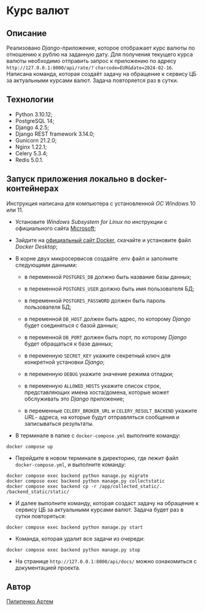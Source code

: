 # Курс валют

## Описание

Реализовано _Django_-приложение, которое отображает курс валюты по отношению к
рублю на заданную дату. Для получения текущего курса валюты необходимо
отправить запрос к приложению по адресу `http://127.0.0.1:8000/api/rate/?`
`charcode=EUR&date=2024-02-16`. Написана команда, которая создаёт задачу на
обращение к сервису ЦБ за актуальными курсами валют. Задача повторяется раз в
сутки.

## Технологии

- Python 3.10.12;
- PostgreSQL 14;
- Django 4.2.5;
- Django REST framework 3.14.0;
- Gunicorn 21.2.0;
- Nginx 1.22.1;
- Celery 5.3.4;
- Redis 5.0.1.

## Запуск приложения локально в docker-контейнерах

Инструкция написана для компьютера с установленной _ОС Windows_ 10 или 11.

- Установите _Windows Subsystem for Linux_ по инструкции с официального сайта
[Microsoft](https://learn.microsoft.com/ru-ru/windows/wsl/install);

- Зайдите на
[официальный сайт Docker](https://www.docker.com/products/docker-desktop/),
скачайте и установите файл _Docker Desktop_;

- В корне двух микросервисов создайте .env файл и заполните следующими данными:

  - в переменной `POSTGRES_DB` должно быть название базы данных;

  - в переменной `POSTGRES_USER` должно быть имя пользователя БД;

  - в переменной `POSTGRES_PASSWORD` должен быть пароль пользователя БД;

  - в переменной `DB_HOST` должен быть адрес, по которому _Django_ будет
  соединяться с базой данных;

  - в переменной `DB_PORT` должен быть порт, по которому _Django_ будет
  обращаться к базе данных;

  - в переменную `SECRET_KEY` укажите секретный ключ для конкретной установки
  _Django_;

  - в переменную `DEBUG` укажите значение режима отладки;

  - в переменную `ALLOWED_HOSTS` укажите список строк, представляющих имена
  хоста/домена, которые может обслуживать это _Django_ приложение;

  - в переменные `CELERY_BROKER_URL` и `CELERY_RESULT_BACKEND` укажите _URL_-
  адреса, на которые будут отправляться сообщения и записываться результаты.

- В терминале в папке с `docker-compose.yml` выполните команду:

```text
docker compose up
```

- Перейдите в новом терминале в директорию, где лежит файл
`docker-compose.yml`, и выполните команду:

```text
docker compose exec backend python manage.py migrate
docker compose exec backend python manage.py collectstatic
docker compose exec backend cp -r /app/collected_static/. /backend_static/static/
```

- И далее выполните команду, которая создаст задачу на обращение к сервису ЦБ
за актуальными курсами валют. Задача будет раз в сутки повторяться:

```text
docker compose exec backend python manage.py start
```

- Команда, которая удалит все задачи из очереди:

```text
docker compose exec backend python manage.py stop
```

- На странице `http://127.0.0.1:8000/api/docs/` можно ознакомиться с
документацией проекта.

## Автор

[Пилипенко Артем](https://github.com/p-artyom)

